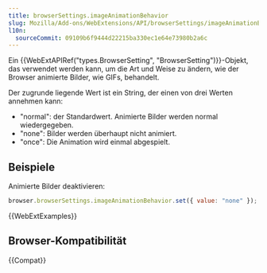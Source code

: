 ```yaml
---
title: browserSettings.imageAnimationBehavior
slug: Mozilla/Add-ons/WebExtensions/API/browserSettings/imageAnimationBehavior
l10n:
  sourceCommit: 09109b6f9444d22215ba330ec1e64e73980b2a6c
---
```


Ein {{WebExtAPIRef("types.BrowserSetting", "BrowserSetting")}}-Objekt, das verwendet werden kann, um die Art und Weise zu ändern, wie der Browser animierte Bilder, wie GIFs, behandelt.

Der zugrunde liegende Wert ist ein String, der einen von drei Werten annehmen kann:

- "normal": der Standardwert. Animierte Bilder werden normal wiedergegeben.
- "none": Bilder werden überhaupt nicht animiert.
- "once": Die Animation wird einmal abgespielt.

## Beispiele

Animierte Bilder deaktivieren:

```js
browser.browserSettings.imageAnimationBehavior.set({ value: "none" });
```

{{WebExtExamples}}

## Browser-Kompatibilität

{{Compat}}

